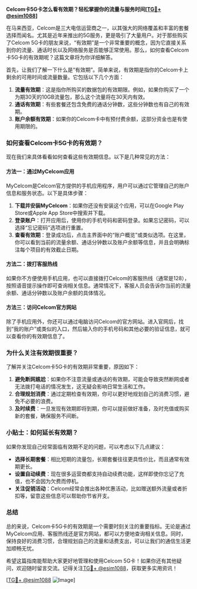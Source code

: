 **Celcom卡5G卡怎么看有效期？轻松掌握你的流量与服务时间[[TG💪+ @esim1088](https://t.me/s/esim1088)]**

在马来西亚，Celcom是三大电信运营商之一，以其强大的网络覆盖和丰富的套餐选择而闻名。尤其是近年来推出的5G服务，更是吸引了大量用户。对于那些购买了Celcom 5G卡的朋友来说，“有效期”是一个非常重要的概念，因为它直接关系到你的流量、通话时长以及网络服务是否能够正常使用。那么，如何查看Celcom卡5G卡的有效期呢？这篇文章将为你详细解答。

首先，让我们了解一下什么是“有效期”。简单来说，有效期是指你的Celcom卡上剩余的可用时间或流量数量。它包括以下几个方面：

1. **流量有效期**：这是指你所购买的数据包的有效期限。例如，如果你购买了一个为期30天的10GB流量包，那么这个流量将在30天内有效。
2. **通话有效期**：有些套餐还包含免费的通话分钟数，这些分钟数也有自己的有效期。
3. **账户余额有效期**：如果你的Celcom卡中有预付费余额，这部分资金也是有使用期限的。

### 如何查看Celcom卡5G卡的有效期？

现在我们来具体看看如何查看这些有效期信息。以下是几种常见的方法：

#### 方法一：通过MyCelcom应用

MyCelcom是Celcom官方提供的手机应用程序，用户可以通过它管理自己的账户信息和服务状态。以下是具体步骤：

1. **下载并安装MyCelcom**：如果你还没有安装这个应用，可以在Google Play Store或Apple App Store中搜索并下载。
2. **登录账户**：打开应用后，使用你的手机号码和密码登录。如果忘记密码，可以选择“忘记密码”选项进行重置。
3. **查看有效期**：登录成功后，点击主界面中的“账户概览”或类似选项。在这里，你可以看到当前的流量余额、通话分钟数以及账户余额等信息，并且会明确标注每个项目的有效截止日期。

#### 方法二：拨打客服热线

如果你不方便使用手机应用，也可以直接拨打Celcom的客服热线（通常是128），按照语音提示操作即可查询相关信息。通常情况下，客服人员会告诉你当前的流量余额、通话分钟数以及账户余额的具体情况。

#### 方法三：访问Celcom官方网站

除了手机应用外，你还可以通过电脑访问Celcom的官方网站。进入官网后，找到“我的账户”或类似的入口，然后输入你的手机号码和其他必要的验证信息，就可以查看你的有效期信息了。

### 为什么关注有效期很重要？

了解并关注Celcom卡5G卡的有效期非常重要，原因如下：

1. **避免断网尴尬**：如果你不注意流量或通话的有效期，可能会导致突然断网或者无法拨打电话的情况发生，这无疑会影响日常生活和工作。
2. **合理规划消费**：通过定期检查有效期，你可以更好地规划自己的消费习惯，避免不必要的浪费。
3. **及时续费**：一旦发现有效期即将到期，你可以提前做好准备，及时充值或购买新的套餐，确保服务不间断。

### 小贴士：如何延长有效期？

如果你发现自己经常面临有效期不足的问题，可以考虑以下几点建议：

- **选择长期套餐**：相比短期的流量包，长期套餐往往更具性价比，而且通常有效期更长。
- **设置自动续费**：现在很多运营商都支持自动续费功能，这样即使你忘记了充值，也不会因为欠费而停机。
- **关注促销活动**：Celcom经常会推出各种优惠活动，比如赠送额外流量或者折扣等，留意这些信息可以帮助你节省开支。

### 总结

总的来说，Celcom卡5G卡的有效期是一个需要时刻关注的重要指标。无论是通过MyCelcom应用、客服热线还是官方网站，都可以方便地查询相关信息。同时，保持良好的消费习惯，合理规划自己的流量和话费支出，可以让我们的通信生活更加顺畅无忧。

希望这篇指南能帮助大家更好地管理和使用Celcom 5G卡！如果你还有其他疑问，欢迎随时留言交流。记得关注[TG💪+ @esim1088](https://t.me/s/esim1088)，获取更多实用资讯！

[[TG💪+ @esim1088](https://t.me/s/esim1088) ![Image](https://i.postimg.cc/4NQfJmqS/Snipaste-2025-05-13-00-14-12.png)]